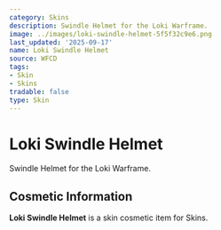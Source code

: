 ```yaml
---
category: Skins
description: Swindle Helmet for the Loki Warframe.
image: ../images/loki-swindle-helmet-5f5f32c9e6.png
last_updated: '2025-09-17'
name: Loki Swindle Helmet
source: WFCD
tags:
- Skin
- Skins
tradable: false
type: Skin
---
```


# Loki Swindle Helmet

Swindle Helmet for the Loki Warframe.

## Cosmetic Information

**Loki Swindle Helmet** is a skin cosmetic item for Skins.

